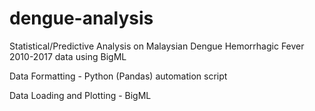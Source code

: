 # dengue-analysis
Statistical/Predictive Analysis on Malaysian Dengue Hemorrhagic Fever 2010-2017 data using BigML

Data Formatting - Python (Pandas) automation script


Data Loading and Plotting - BigML
